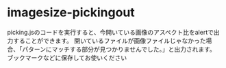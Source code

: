 # imagesize-pickingout
picking.jsのコードを実行すると、今開いている画像のアスペクト比をalertで出力することができます。
開いているファイルが画像ファイルじゃなかった場合、「パターンにマッチする部分が見つかりませんでした。」と出力されます。
ブックマークなどに保存してお使いください
